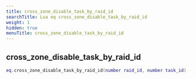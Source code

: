 ```yaml
---
title: cross_zone_disable_task_by_raid_id
searchTitle: Lua eq cross_zone_disable_task_by_raid_id
weight: 1
hidden: true
menuTitle: cross_zone_disable_task_by_raid_id
---
```

## cross_zone_disable_task_by_raid_id
```lua
eq.cross_zone_disable_task_by_raid_id(number raid_id, number task_id) -- void
```